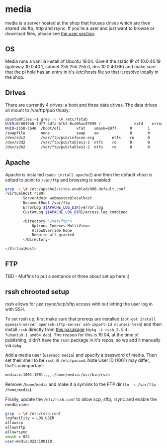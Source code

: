 # media

media is a server hosted at the shop that houses drives which are then 
shared via ftp, http and rsync. If you're a user and just want to browse
or download files, please see [the user section](/users/media/).

## OS

Media runs a vanilla install of Ubuntu 19.04. Give it the static IP of 10.0.40.19 (gateway 10.0.40.1, subnet 255.255.255.0, 
dns 10.0.40.66) and make sure
that the pi hole has an entry in it's /etc/hosts file so that it resolve locally in the shop.

## Drives

There are currently 4 drives: a boot and three data drives. The data drives all mount to /var/ftp/pub thusly:

```bash
ubuntu@files:~$ grep -v \# /etc/fstab
UUID=0c6017b8-2df7-4dfa-bfb3-0ce05ac07695 /               ext4    errors=remount-ro 0       1
UUID=2550-3646  /boot/efi       vfat    umask=0077      0       1
/swapfile       none            swap    sw              0       0
/dev/sdc2       /var/ftp/pub/infocon.org        ntfs    ro      0       0
/dev/sdd2       /var/ftp/pub/tables1-2  ntfs    ro      0       0
/dev/sdb2       /var/ftp/pub/tables2-2  ntfs    ro      0       0
``` 
 
## Apache

Apache is installed (`sudo install apache2`) and then the default vhost is edited to point to 
`/var/ftp` and browsing is enabled:

```bash
grep -v \# /etc/apache2/sites-enabled/000-default.conf 
<VirtualHost *:80>
        ServerAdmin webmaster@localhost
        DocumentRoot /var/ftp
        ErrorLog ${APACHE_LOG_DIR}/error.log
        CustomLog ${APACHE_LOG_DIR}/access.log combined

        <Directory "/var/ftp">
            Options Indexes MultiViews
            AllowOverride None
            Require all granted
        </Directory>

</VirtualHost>
```

## FTP

TBD - Muffins to put a sentance or three about set up here ;)

## rssh chrooted setup

rssh allows for just rsync/scp/sftp access with out letting the user log in with SSH.

To set rssh up, first make sure that prereqs are 
installed (`apt-get install openssh-server openssh-sftp-server ssh-import-id ncurses-term`) and then 
 install `rssh` directly from [this pacakage](/images/rssh_2.3.4-7ubuntu0.1_amd64.deb.zip) 
 (`dpkg -i rssh_2.3.4-7ubuntu0.1_amd64.deb`). The reason for 
this is 19.04, at the time of publishing, didn't have the `rssh` package in it's repos, so we 
add it manually via `dpkg`

Add a media user (`useradd media`) and specify a password of media. Then set their shell to be `rssh` in `/etc/passwd`.  Note User ID (1001)
 may differ, that's unimportant:

```bash
media:x:1001:1001:,,,:/home/media:/usr/bin/rssh
```

Remove `/home/media` and make it a symlink to the FTP dir (`ln -s /var/ftp /home/media`). 

Finally, update the `/etc/rssh.conf` to allow scp, sftp, rsync and enable the media user:

```bash
grep -v \# /etc/rssh.conf 
logfacility = LOG_USER 
allowscp
allowsftp
allowrsync
umask = 022
user=media:022:100110:
```